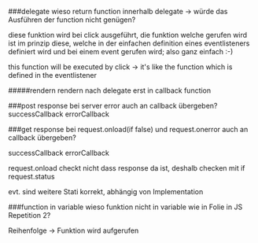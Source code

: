 ###delegate
wieso return function innerhalb delegate -> würde das Ausführen der function
nicht genügen?

diese funktion wird bei click ausgeführt, die funktion welche gerufen wird
ist im prinzip diese, welche in der einfachen definition eines eventlisteners
definiert wird und bei einem event gerufen wird; also ganz einfach :-)

this function will be executed by click -> it's like the function
which is defined in the eventlistener

#####rendern
rendern nach delegate erst in callback function

###post
response bei server error auch an callback übergeben?
successCallback
errorCallback

###get
response bei request.onload(if false) und request.onerror 
auch an callback übergeben?

successCallback
errorCallback

request.onload checkt nicht dass response da ist, deshalb checken mit 
if request.status

evt. sind weitere Stati korrekt, abhängig von Implementation

###function in variable
wieso funktion nicht in variable wie in Folie in JS Repetition 2?

Reihenfolge -> Funktion wird aufgerufen








